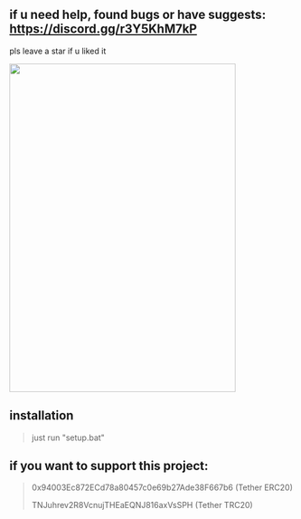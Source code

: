 ## if u need help, found bugs or have suggests: https://discord.gg/r3Y5KhM7kP

pls leave a star if u liked it

<img src="https://raw.githubusercontent.com/lil-jaba/valchecker/main/.github/images/scr2.jpg" width="400" height="580">

## installation

> just run "setup.bat"


## if you want to support this project:
> 0x94003Ec872ECd78a80457c0e69b27Ade38F667b6 (Tether ERC20)
> 
> TNJuhrev2R8VcnujTHEaEQNJ816axVsSPH (Tether TRC20)
